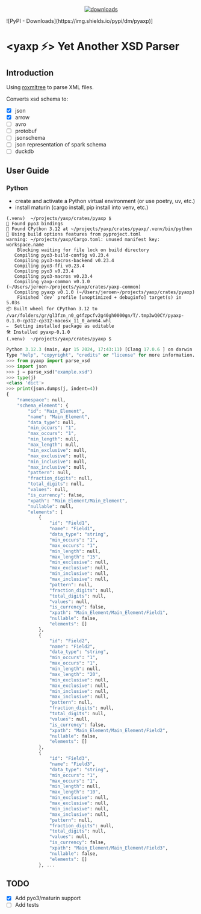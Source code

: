 <p align="center">
  <a href="https://pypi.org/project/pyaxp/">
    <img alt="downloads" src="https://img.shields.io/pypi/dm/pyaxp">
  </a>
</p>
![PyPI - Downloads](https://img.shields.io/pypi/dm/pyaxp)]

# **<yaxp ⚡> Yet Another XSD Parser**


## Introduction
Using [roxmltree](https://github.com/RazrFalcon/roxmltree) to parse XML files. 

Converts xsd schema to:
- [x] json
- [x] arrow
- [ ] avro
- [ ] protobuf
- [ ] jsonschema
- [ ] json representation of spark schema
- [ ] duckdb

## User Guide
### Python
- create and activate a Python virtual environment (or use poetry, uv, etc.)
- install maturin (cargo install, pip install into venv, etc.)

```shell
(.venv)  ~/projects/yaxp/crates/pyaxp $
🔗 Found pyo3 bindings
🐍 Found CPython 3.12 at ~/projects/yaxp/crates/pyaxp/.venv/bin/python
📡 Using build options features from pyproject.toml
warning: ~/projects/yaxp/Cargo.toml: unused manifest key: workspace.name
    Blocking waiting for file lock on build directory
   Compiling pyo3-build-config v0.23.4
   Compiling pyo3-macros-backend v0.23.4
   Compiling pyo3-ffi v0.23.4
   Compiling pyo3 v0.23.4
   Compiling pyo3-macros v0.23.4
   Compiling yaxp-common v0.1.0 (~/Users/jeroen~/projects/yaxp/crates/yaxp-common)
   Compiling pyaxp v0.1.0 (~/Users/jeroen~/projects/yaxp/crates/pyaxp)
    Finished `dev` profile [unoptimized + debuginfo] target(s) in 5.03s
📦 Built wheel for CPython 3.12 to /var/folders/gr/gl3fzn_n0_g4fzpcfv2g40gh0000gn/T/.tmp3wQ0CY/pyaxp-0.1.0-cp312-cp312-macosx_11_0_arm64.whl
✏️  Setting installed package as editable
🛠 Installed pyaxp-0.1.0
(.venv)  ~/projects/yaxp/crates/pyaxp $
```

```python
Python 3.12.3 (main, Apr 15 2024, 17:43:11) [Clang 17.0.6 ] on darwin
Type "help", "copyright", "credits" or "license" for more information.
>>> from pyaxp import parse_xsd
>>> import json
>>> j = parse_xsd("example.xsd")
>>> type(j)
<class 'dict'>
>>> print(json.dumps(j, indent=4))
{
    "namespace": null,
    "schema_element": {
        "id": "Main_Element",
        "name": "Main_Element",
        "data_type": null,
        "min_occurs": "1",
        "max_occurs": "1",
        "min_length": null,
        "max_length": null,
        "min_exclusive": null,
        "max_exclusive": null,
        "min_inclusive": null,
        "max_inclusive": null,
        "pattern": null,
        "fraction_digits": null,
        "total_digits": null,
        "values": null,
        "is_currency": false,
        "xpath": "Main_Element/Main_Element",
        "nullable": null,
        "elements": [
            {
                "id": "Field1",
                "name": "Field1",
                "data_type": "string",
                "min_occurs": "1",
                "max_occurs": "1",
                "min_length": null,
                "max_length": "15",
                "min_exclusive": null,
                "max_exclusive": null,
                "min_inclusive": null,
                "max_inclusive": null,
                "pattern": null,
                "fraction_digits": null,
                "total_digits": null,
                "values": null,
                "is_currency": false,
                "xpath": "Main_Element/Main_Element/Field1",
                "nullable": false,
                "elements": []
            },
            {
                "id": "Field2",
                "name": "Field2",
                "data_type": "string",
                "min_occurs": "1",
                "max_occurs": "1",
                "min_length": null,
                "max_length": "20",
                "min_exclusive": null,
                "max_exclusive": null,
                "min_inclusive": null,
                "max_inclusive": null,
                "pattern": null,
                "fraction_digits": null,
                "total_digits": null,
                "values": null,
                "is_currency": false,
                "xpath": "Main_Element/Main_Element/Field2",
                "nullable": false,
                "elements": []
            },
            {
                "id": "Field3",
                "name": "Field3",
                "data_type": "string",
                "min_occurs": "1",
                "max_occurs": "1",
                "min_length": null,
                "max_length": "10",
                "min_exclusive": null,
                "max_exclusive": null,
                "min_inclusive": null,
                "max_inclusive": null,
                "pattern": null,
                "fraction_digits": null,
                "total_digits": null,
                "values": null,
                "is_currency": false,
                "xpath": "Main_Element/Main_Element/Field3",
                "nullable": false,
                "elements": []
            }, ...
```


## TODO

- [x] Add pyo3/maturin support
- [ ] Add tests
